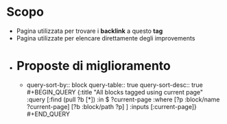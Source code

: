 # Scopo
- Pagina utilizzata per trovare i **backlink** a questo **tag**
- Pagina utilizzate per elencare direttamente degli improvements
- # Proposte di miglioramento
	- query-sort-by:: block
	  query-table:: true
	  query-sort-desc:: true
	  #+BEGIN_QUERY
	  {:title "All blocks tagged using current page"
	   :query [:find (pull ?b [*])
	         :in $ ?current-page
	         :where
	         [?p :block/name ?current-page]
	         [?b :block/path ?p]
	  ]
	   :inputs [:current-page]}
	  #+END_QUERY